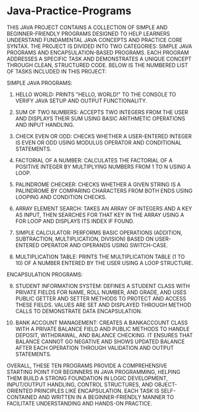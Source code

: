 # Java-Practice-Programs
THIS JAVA PROJECT CONTAINS A COLLECTION OF SIMPLE AND BEGINNER-FRIENDLY PROGRAMS DESIGNED TO HELP LEARNERS UNDERSTAND FUNDAMENTAL JAVA CONCEPTS AND PRACTICE CORE SYNTAX. THE PROJECT IS DIVIDED INTO TWO CATEGORIES: SIMPLE JAVA PROGRAMS AND ENCAPSULATION-BASED PROGRAMS. EACH PROGRAM ADDRESSES A SPECIFIC TASK AND DEMONSTRATES A UNIQUE CONCEPT THROUGH CLEAN, STRUCTURED CODE. BELOW IS THE NUMBERED LIST OF TASKS INCLUDED IN THIS PROJECT:

SIMPLE JAVA PROGRAMS:

1. HELLO WORLD: PRINTS "HELLO, WORLD!" TO THE CONSOLE TO VERIFY JAVA SETUP AND OUTPUT FUNCTIONALITY.

2. SUM OF TWO NUMBERS: ACCEPTS TWO INTEGERS FROM THE USER AND DISPLAYS THEIR SUM USING BASIC ARITHMETIC OPERATIONS AND INPUT HANDLING.

3. CHECK EVEN OR ODD: CHECKS WHETHER A USER-ENTERED INTEGER IS EVEN OR ODD USING MODULUS OPERATOR AND CONDITIONAL STATEMENTS.

4. FACTORIAL OF A NUMBER: CALCULATES THE FACTORIAL OF A POSITIVE INTEGER BY MULTIPLYING NUMBERS FROM 1 TO N USING A LOOP.

5. PALINDROME CHECKER: CHECKS WHETHER A GIVEN STRING IS A PALINDROME BY COMPARING CHARACTERS FROM BOTH ENDS USING LOOPING AND CONDITION CHECKS.

6. ARRAY ELEMENT SEARCH: TAKES AN ARRAY OF INTEGERS AND A KEY AS INPUT, THEN SEARCHES FOR THAT KEY IN THE ARRAY USING A FOR LOOP AND DISPLAYS ITS INDEX IF FOUND.

7. SIMPLE CALCULATOR: PERFORMS BASIC OPERATIONS (ADDITION, SUBTRACTION, MULTIPLICATION, DIVISION) BASED ON USER-ENTERED OPERATOR AND OPERANDS USING SWITCH-CASE.

8. MULTIPLICATION TABLE: PRINTS THE MULTIPLICATION TABLE (1 TO 10) OF A NUMBER ENTERED BY THE USER USING A LOOP STRUCTURE.

ENCAPSULATION PROGRAMS:

9. STUDENT INFORMATION SYSTEM: DEFINES A STUDENT CLASS WITH PRIVATE FIELDS FOR NAME, ROLL NUMBER, AND GRADE, AND USES PUBLIC GETTER AND SETTER METHODS TO PROTECT AND ACCESS THESE FIELDS. VALUES ARE SET AND DISPLAYED THROUGH METHOD CALLS TO DEMONSTRATE DATA ENCAPSULATION.

10. BANK ACCOUNT MANAGEMENT: CREATES A BANKACCOUNT CLASS WITH A PRIVATE BALANCE FIELD AND PUBLIC METHODS TO HANDLE DEPOSIT, WITHDRAWAL, AND BALANCE CHECKING. IT ENSURES THAT BALANCE CANNOT GO NEGATIVE AND SHOWS UPDATED BALANCE AFTER EACH OPERATION THROUGH VALIDATION AND OUTPUT STATEMENTS.

OVERALL, THESE TEN PROGRAMS PROVIDE A COMPREHENSIVE STARTING POINT FOR BEGINNERS IN JAVA PROGRAMMING, HELPING THEM BUILD A STRONG FOUNDATION IN LOGIC DEVELOPMENT, INPUT/OUTPUT HANDLING, CONTROL STRUCTURES, AND OBJECT-ORIENTED PRINCIPLES LIKE ENCAPSULATION. EACH TASK IS SELF-CONTAINED AND WRITTEN IN A BEGINNER-FRIENDLY MANNER TO FACILITATE UNDERSTANDING AND HANDS-ON PRACTICE.
